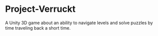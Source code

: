 # Project-Verruckt
A Unity 3D game about an ability to navigate levels and solve puzzles by time traveling back a short time. 

